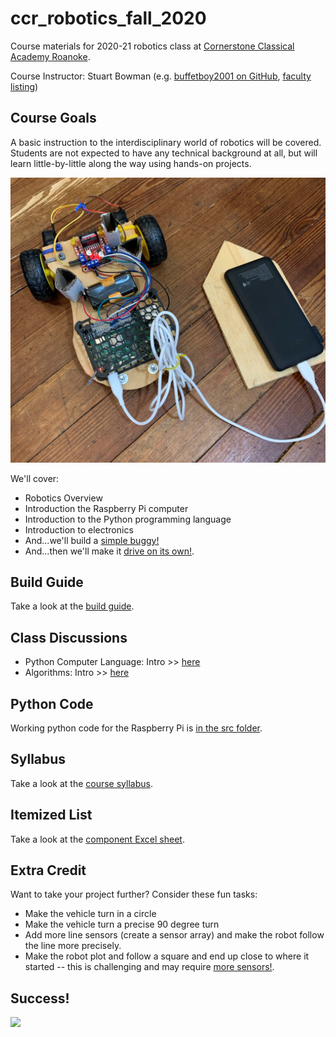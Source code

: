 # ccr_robotics_fall_2020

Course materials for 2020-21 robotics class at [Cornerstone Classical Academy Roanoke](https://cornerstoneclassicalroanoke.org/).

Course Instructor: Stuart Bowman (e.g. [buffetboy2001 on GitHub](https://github.com/buffetboy2001), [faculty listing](https://cornerstoneclassicalroanoke.org/stuart-bowman))

## Course Goals

A basic instruction to the interdisciplinary world of robotics will be covered. Students are not expected to have any technical background at all, but will learn little-by-little along the way using hands-on projects.

![](resources/pics/vehicle_battery_on_floor.jpg)

We'll cover:

* Robotics Overview
* Introduction the Raspberry Pi computer
* Introduction to the Python programming language
* Introduction to electronics
* And...we'll build a [simple buggy!](https://projects.raspberrypi.org/en/projects/build-a-buggy)
* And...then we'll make it [drive on its own!](https://projects.raspberrypi.org/en/projects/rpi-python-line-following).

## Build Guide

Take a look at the [build guide](./resources/build_guide.md).

## Class Discussions

* Python Computer Language: Intro >> [here](./resources/slides_python_intro.slides.html)
* Algorithms: Intro >> [here](./resources/slides_algorithm_intro.slides.html)

## Python Code

Working python code for the Raspberry Pi is [in the src folder](./src/CodeReadme.md).

## Syllabus

Take a look at the [course syllabus](./resources/syllabus.md).

## Itemized List

Take a look at the [component Excel sheet](./resources/component_sheet.xlsx).

## Extra Credit

Want to take your project further? Consider these fun tasks:

* Make the vehicle turn in a circle
* Make the vehicle turn a precise 90 degree turn
* Add more line sensors (create a sensor array) and make the robot follow the line more precisely.
* Make the robot plot and follow a square and end up close to where it started -- this is challenging and may require [more sensors!](https://www.raspberrypi.org/products/sense-hat/).

## Success!

![](resources/pics/working_robot.gif)
